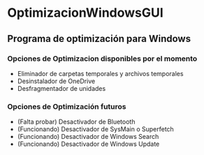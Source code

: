 # OptimizacionWindowsGUI
<h2>Programa de optimización para Windows</h2>

<h3>Opciones de Optimizacion disponibles por el momento</h3>
<ul>
  <li>Eliminador de carpetas temporales y archivos temporales</li>
  <li>Desinstalador de OneDrive</li>
  <li>Desfragmentador de unidades</li>
</ul>
 
<h3>Opciones de Optimización futuros</h3>
<ul>
  <li>(Falta probar) Desactivador de Bluetooth</li> 
  <li>(Funcionando) Desactivador de SysMain o Superfetch</li>
  <li>(Funcionando) Desactivador de Windows Search </li>
  <li>(Funcionando) Desactivador de Windows Update </li>
</ul> 
